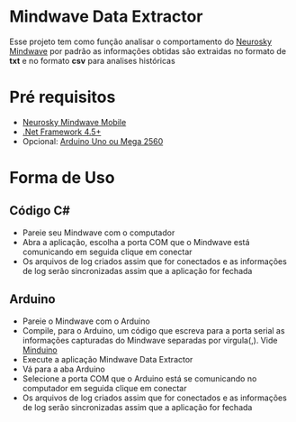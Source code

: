 # Mindwave Data Extractor
Esse projeto tem como função analisar o comportamento do [Neurosky Mindwave](http://neurosky.com/biosensors/eeg-sensor/)
por padrão as informações obtidas são extraidas no formato de **txt** e no formato **csv** para analises históricas

# Pré requisitos
* [Neurosky Mindwave Mobile](http://neurosky.com/biosensors/eeg-sensor/)
* [.Net Framework 4.5+](https://www.microsoft.com/en-us/download/details.aspx?id=30653)
* Opcional: [Arduino Uno ou Mega 2560](https://store.arduino.cc/usa/)

# Forma de Uso
## Código C#
* Pareie seu Mindwave com o computador
* Abra a aplicação, escolha a porta COM que o Mindwave está comunicando em seguida clique em conectar
* Os arquivos de log criados assim que for conectados e as informações de log serão sincronizadas assim que a aplicação for fechada

## Arduino
* Pareie o Mindwave com o Arduino
* Compile, para o Arduino, um código que escreva para a porta serial as informações capturadas do Mindwave separadas por virgula(,). Vide [Minduino](https://github.com/EduBergantini/minduino)
* Execute a aplicação Mindwave Data Extractor
* Vá para a aba Arduino
* Selecione a porta COM que o Arduino está se comunicando no computador em seguida clique em conectar
* Os arquivos de log criados assim que for conectados e as informações de log serão sincronizadas assim que a aplicação for fechada
 
